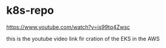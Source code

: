 # k8s-repo


https://www.youtube.com/watch?v=is99tq4Zwsc

this is the youtube video link fir cration of the EKS in the AWS 
